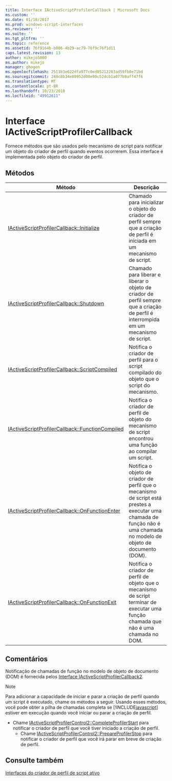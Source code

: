 ```yaml
---
title: Interface IActiveScriptProfilerCallback | Microsoft Docs
ms.custom: ''
ms.date: 01/18/2017
ms.prod: windows-script-interfaces
ms.reviewer: ''
ms.suite: ''
ms.tgt_pltfrm: ''
ms.topic: reference
ms.assetid: 76f9164b-b086-4b29-ac79-76f9c76f1d11
caps.latest.revision: 13
author: mikejo5000
ms.author: mikejo
manager: ghogen
ms.openlocfilehash: 2511b3e622dfa977c0ed05212203ad59fb0e71bd
ms.sourcegitcommit: 240c8b34e80952d00e90c52dcb1a077b9aff47f6
ms.translationtype: MT
ms.contentlocale: pt-BR
ms.lasthandoff: 10/23/2018
ms.locfileid: "49912611"
---
```

# <a name="iactivescriptprofilercallback-interface"></a>Interface IActiveScriptProfilerCallback
Fornece métodos que são usados pelo mecanismo de script para notificar um objeto do criador de perfil quando eventos ocorrerem. Essa interface é implementada pelo objeto do criador de perfil.  
  
## <a name="methods"></a>Métodos  
  
|Método|Descrição|  
|------------|-----------------|  
|[IActiveScriptProfilerCallback::Initialize](../../winscript/reference/iactivescriptprofilercallback-initialize.md)|Chamado para inicializar o objeto do criador de perfil sempre que a criação de perfil é iniciada em um mecanismo de script.|  
|[IActiveScriptProfilerCallback::Shutdown](../../winscript/reference/iactivescriptprofilercallback-shutdown.md)|Chamado para liberar e liberar o objeto de criador de perfil sempre que a criação de perfil é interrompida em um mecanismo de script.|  
|[IActiveScriptProfilerCallback::ScriptCompiled](../../winscript/reference/iactivescriptprofilercallback-scriptcompiled.md)|Notifica o criador de perfil para o script compilado do objeto que o script do mecanismo.|  
|[IActiveScriptProfilerCallback::FunctionCompiled](../../winscript/reference/iactivescriptprofilercallback-functioncompiled.md)|Notifica o criador de perfil de objeto do mecanismo de script encontrou uma função ao compilar um script.|  
|[IActiveScriptProfilerCallback::OnFunctionEnter](../../winscript/reference/iactivescriptprofilercallback-onfunctionenter.md)|Notifica o objeto de criador de perfil que o mecanismo de script está prestes a executar uma chamada de função não é uma chamada no modelo de objeto de documento (DOM).|  
|[IActiveScriptProfilerCallback::OnFunctionExit](../../winscript/reference/iactivescriptprofilercallback-onfunctionexit.md)|Notifica o criador de perfil de objeto que o mecanismo de script terminar de executar uma função chamada que não é uma chamada no DOM.|  
  
## <a name="remarks"></a>Comentários  
 Notificação de chamadas de função no modelo de objeto de documento (DOM) é fornecida pelos [Interface IActiveScriptProfilerCallback2](../../winscript/reference/iactivescriptprofilercallback2-interface.md).  
  
> [!NOTE]
>  Para adicionar a capacidade de iniciar e parar a criação de perfil quando um script é executado, chame os métodos a seguir. Usando esses métodos, você pode obter a pilha de chamadas completa se [!INCLUDE[javascript](../../javascript/includes/javascript-md.md)] estiver em execução quando você iniciar ou parar a criação de perfil.  
> 
> - Chame [IActiveScriptProfilerControl2::CompleteProfilerStart](../../winscript/reference/iactivescriptprofilercontrol2-completeprofilerstart.md) para notificar o criador de perfil que você tiver iniciado a criação de perfil.  
>   -   Chame [IActiveScriptProfilerControl2::PrepareProfilerStop](../../winscript/reference/iactivescriptprofilercontrol2-prepareprofilerstop.md) para notificar o criador de perfil que você irá parar em breve de criação de perfil.  
  
## <a name="see-also"></a>Consulte também  
 [Interfaces do criador de perfil de script ativo](../../winscript/reference/active-script-profiler-interfaces.md)